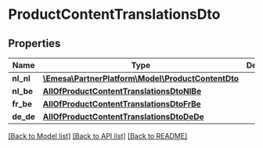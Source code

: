 # ProductContentTranslationsDto

## Properties
Name | Type | Description | Notes
------------ | ------------- | ------------- | -------------
**nl_nl** | [**\Emesa\PartnerPlatform\Model\ProductContentDto**](ProductContentDto.md) |  | 
**nl_be** | [**AllOfProductContentTranslationsDtoNlBe**](AllOfProductContentTranslationsDtoNlBe.md) |  | [optional] 
**fr_be** | [**AllOfProductContentTranslationsDtoFrBe**](AllOfProductContentTranslationsDtoFrBe.md) |  | [optional] 
**de_de** | [**AllOfProductContentTranslationsDtoDeDe**](AllOfProductContentTranslationsDtoDeDe.md) |  | [optional] 

[[Back to Model list]](../../README.md#documentation-for-models) [[Back to API list]](../../README.md#documentation-for-api-endpoints) [[Back to README]](../../README.md)

